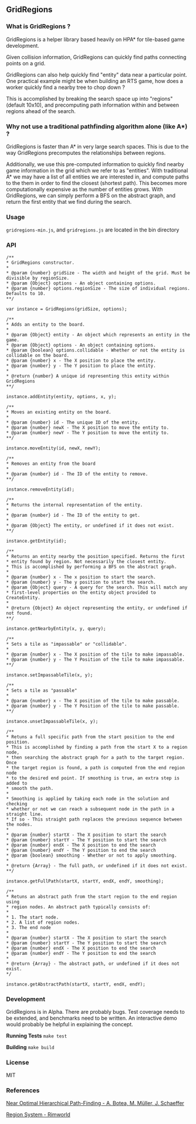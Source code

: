 ## GridRegions

### What is GridRegions ?

GridRegions is a helper library based heavily on HPA* for tile-based game development.

Given collision information, GridRegions can quickly find paths connecting points on a grid.

GridRegions can also help quickly find "entity" data near a particular point. One practical example might be when building an RTS game, how does a worker quickly find a nearby tree to chop down ?

This is accomplished by breaking the search space up into "regions" (default 10x10), and precomputing path information within and between regions ahead of the search.

### Why not use a traditional pathfinding algorithm alone (like A*) ?

GridRegions is faster than A* in very large search spaces. This is due to the way GridRegions precomputes the relationships between regions.

Additionally, we use this pre-computed information to quickly find nearby game information in the grid which we refer to as "entities". With traditional A* we may have a list of all entities we are interested in, and compute paths to the them in order to find the closest (shortest path). This becomes more computationally expensive as the number of entities grows. With GridRegions, we can simply perform a BFS on the abstract graph, and return the first entity that we find during the search. 

### Usage

`gridregions-min.js`, and `gridregions.js` are located in the bin directory


### API

```
/**
* GridRegions constructor.
*
* @param {number} gridSize - The width and height of the grid. Must be divisible by regionSize.
* @param {Object} options - An object containing options.
* @param {number} options.regionSize - The size of individual regions. Defaults to 10.
**/

var instance = GridRegions(gridSize, options);
```

```
/**
* Adds an entity to the board.
*
* @param {Object} entity - An object which represents an entity in the game.
* @param {Object} options - An object containing options.
* @param {boolean} options.collidable - Whether or not the entity is collidable on the board.
* @param {number} x - The X position to place the entity.
* @param {number} y - The Y position to place the entity.
*
* @return {number} A unique id representing this entity within GridRegions
**/

instance.addEntity(entity, options, x, y);
```

```
/**
* Moves an existing entity on the board.
*
* @param {number} id - The unique ID of the entity.
* @param {number} newX - The X position to move the entity to.
* @param {number} newY - The Y position to move the entity to.
**/

instance.moveEntity(id, newX, newY);
```

```
/**
* Removes an entity from the board
*
* @param {number} id - The ID of the entity to remove.
**/

instance.removeEntity(id);
```

```
/**
* Returns the internal representation of the entity.
*
* @param {number} id - The ID of the entity to get.
*
* @param {Object} The entity, or undefined if it does not exist.
**/

instance.getEntity(id);
```

```
/**
* Returns an entity nearby the position specified. Returns the first
* entity found by region. Not necessarily the closest entity.
* This is accomplished by performing a BFS on the abstract graph.
*
* @param {number} x - The x position to start the search.
* @param {number} y - The y position to start the search.
* @param {Object} query - A query for the search. This will match any
* first-level properties on the entity object provided to CreateEntity.
*
* @return {Object} An object representing the entity, or undefined if not found.
**/

instance.getNearbyEntity(x, y, query);
```

```
/**
* Sets a tile as "impassable" or "collidable".
*
* @param {number} x - The X position of the tile to make impassable.
* @param {number} y - The Y Position of the tile to make impassable.
**/

instance.setImpassableTile(x, y);
```

```
/**
* Sets a tile as "passable" 
*
* @param {number} x - The X position of the tile to make passable.
* @param {number} y - The Y Position of the tile to make passable.
**/

instance.unsetImpassableTile(x, y);
```

```
/**
* Retuns a full specific path from the start position to the end position.
* This is accomplished by finding a path from the start X to a region node,
* then searching the abstract graph for a path to the target region. Once
* the target region is found, a path is computed from the end region node
* to the desired end point. If smoothing is true, an extra step is added to
* smooth the path.
*
* Smoothing is applied by taking each node in the solution and checking
* whether or not we can reach a subsequent node in the path in a straight line.
* If so - This straight path replaces the previous sequence between the nodes.
*
* @param {number} startX - The X position to start the search
* @param {number} startY - The Y position to start the search
* @param {number} endX - The X position to end the search
* @param {number} endY - The Y position to end the search
* @param {boolean} smoothing - Whether or not to apply smoothing.
*
* @return {Array} - The full path, or undefined if it does not exist.
**/

instance.getFullPath(startX, startY, endX, endY, smoothing);
```

```
/**
* Retuns an abstract path from the start region to the end region using
* region nodes. An abstract path typically consists of:
* 
* 1. The start node.
* 2. A list of region nodes.
* 3. The end node
*
* @param {number} startX - The X position to start the search
* @param {number} startY - The Y position to start the search
* @param {number} endX - The X position to end the search
* @param {number} endY - The Y position to end the search
*
* @return {Array} - The abstract path, or undefined if it does not exist.
*/

instance.getAbstractPath(startX, startY, endX, endY);
```

### Development

GridRegions is in Alpha. There are probably bugs. Test coverage needs to be extended, and benchmarks need to be written. An interactive demo would probably be helpful in explaining the concept.

__Running Tests__
```make test```

__Building__
```make build```

### License

MIT

### References

[Near Optimal Hierarchical Path-Finding - A. Botea, M. Müller, J. Schaeffer](https://webdocs.cs.ualberta.ca/~mmueller/ps/hpastar.pdf)

[Region System - Rimworld](https://www.youtube.com/watch?v=RMBQn_sg7DA)